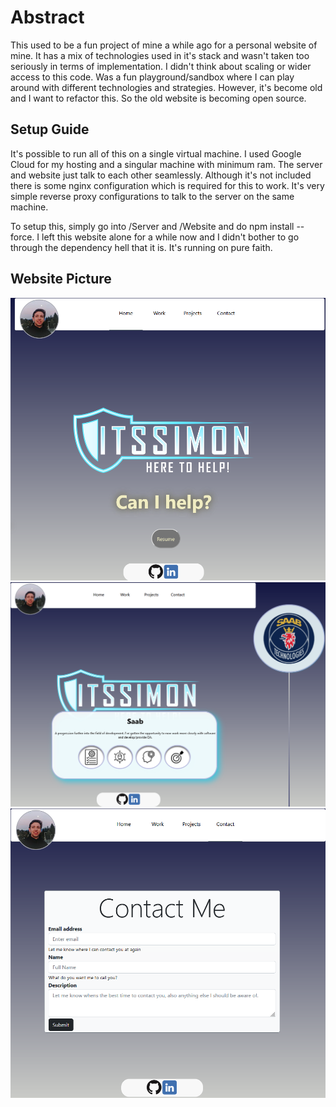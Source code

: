 # Abstract
This used to be a fun project of mine a while ago for a personal website of mine. It has a mix of technologies used in it's stack and wasn't taken too seriously in terms of implementation. I didn't think about scaling or wider access to this code.
Was a fun playground/sandbox where I can play around with different technologies and strategies. However, it's become old and I want to refactor this. So the old website is becoming open source. 

## Setup Guide
It's possible to run all of this on a single virtual machine. I used Google Cloud for my hosting and a singular machine with minimum ram. The server and website just talk to each other seamlessly. Although it's not included there is some nginx configuration 
which is required for this to work. It's very simple reverse proxy configurations to talk to the server on the same machine. 

To setup this, simply go into /Server and /Website and do npm install --force. I left this website alone for a while now and I didn't bother to go through the dependency hell that it is. It's running on pure faith. 

## Website Picture
![An old rock in the desert](/Pictures/c1.png)
![An old rock in the desert](/Pictures/c2.png)
![An old rock in the desert](/Pictures/c3.png)
